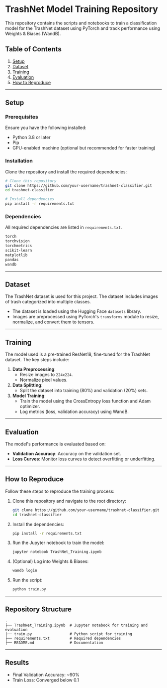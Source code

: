 # TrashNet Model Training Repository

This repository contains the scripts and notebooks to train a classification model for the TrashNet dataset using PyTorch and track performance using Weights & Biases (WandB).

## Table of Contents

1. [Setup](#setup)
2. [Dataset](#dataset)
3. [Training](#training)
4. [Evaluation](#evaluation)
5. [How to Reproduce](#how-to-reproduce)

---

## Setup

### Prerequisites

Ensure you have the following installed:

- Python 3.8 or later
- Pip
- GPU-enabled machine (optional but recommended for faster training)

### Installation

Clone the repository and install the required dependencies:

```bash
# Clone this repository
git clone https://github.com/your-username/trashnet-classifier.git
cd trashnet-classifier

# Install dependencies
pip install -r requirements.txt
```

### Dependencies

All required dependencies are listed in `requirements.txt`.

```txt
torch
torchvision
torchmetrics
scikit-learn
matplotlib
pandas
wandb
```

---

## Dataset

The TrashNet dataset is used for this project. The dataset includes images of trash categorized into multiple classes.

- The dataset is loaded using the Hugging Face `datasets` library.
- Images are preprocessed using PyTorch's `transforms` module to resize, normalize, and convert them to tensors.

---

## Training

The model used is a pre-trained ResNet18, fine-tuned for the TrashNet dataset. The key steps include:

1. **Data Preprocessing**:
   - Resize images to `224x224`.
   - Normalize pixel values.
2. **Data Splitting**:
   - Split the dataset into training (80%) and validation (20%) sets.
3. **Model Training**:
   - Train the model using the CrossEntropy loss function and Adam optimizer.
   - Log metrics (loss, validation accuracy) using WandB.

---

## Evaluation

The model's performance is evaluated based on:

- **Validation Accuracy**: Accuracy on the validation set.
- **Loss Curves**: Monitor loss curves to detect overfitting or underfitting.

---

## How to Reproduce

Follow these steps to reproduce the training process:

1. Clone this repository and navigate to the root directory:

   ```bash
   git clone https://github.com/your-username/trashnet-classifier.git
   cd trashnet-classifier
   ```

2. Install the dependencies:

   ```bash
   pip install -r requirements.txt
   ```

3. Run the Jupyter notebook to train the model:

   ```bash
   jupyter notebook TrashNet_Training.ipynb
   ```

4. (Optional) Log into Weights & Biases:

   ```bash
   wandb login
   ```

5. Run the script:

   ```bash
   python train.py
   ```

---

## Repository Structure

```plaintext
.
├── TrashNet_Training.ipynb  # Jupyter notebook for training and evaluation
├── train.py                 # Python script for training
├── requirements.txt         # Required dependencies
├── README.md                # Documentation
```

---

## Results

- Final Validation Accuracy: ~90%
- Train Loss: Converged below 0.1
